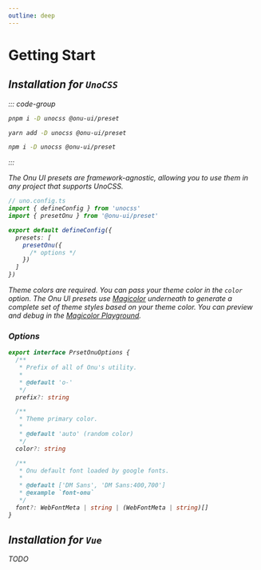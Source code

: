 ```yaml
---
outline: deep
---
```


# Getting Start

## <i i-logos-unocss /> Installation for `UnoCSS`

::: code-group
  ```bash [pnpm]
  pnpm i -D unocss @onu-ui/preset
  ```
  ```bash [yarn]
  yarn add -D unocss @onu-ui/preset
  ```
  ```bash [npm]
  npm i -D unocss @onu-ui/preset
  ```
:::

The Onu UI presets are framework-agnostic, allowing you to use them in any project that supports UnoCSS.

```ts twoslash {9}
// uno.config.ts
import { defineConfig } from 'unocss'
import { presetOnu } from '@onu-ui/preset'

export default defineConfig({
  presets: [
    presetOnu({
      /* options */
    })
  ]
})
```

Theme colors are required. You can pass your theme color in the `color` option. The Onu UI presets use [Magicolor](https://github.com/zyyv/magic-color) underneath to generate a complete set of theme styles based on your theme color. You can preview and debug in the [Magicolor Playground](https://color.zyob.top/).

### <i i-carbon-sync-settings /> Options

```ts
export interface PrsetOnuOptions {
  /**
   * Prefix of all of Onu's utility.
   *
   * @default 'o-'
   */
  prefix?: string

  /**
   * Theme primary color.
   *
   * @default 'auto' (random color)
   */
  color?: string

  /**
   * Onu default font loaded by google fonts.
   *
   * @default ['DM Sans', 'DM Sans:400,700']
   * @example `font-onu`
   */
  font?: WebFontMeta | string | (WebFontMeta | string)[]
}
```

## <i i-logos-vue /> Installation for `Vue`

TODO
